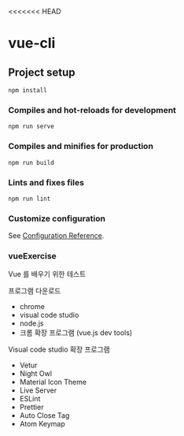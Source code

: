 <<<<<<< HEAD
# vue-cli

## Project setup
```
npm install
```

### Compiles and hot-reloads for development
```
npm run serve
```

### Compiles and minifies for production
```
npm run build
```

### Lints and fixes files
```
npm run lint
```

### Customize configuration
See [Configuration Reference](https://cli.vuejs.org/config/).

### vueExercise
Vue 를 배우기 위한 테스트

프로그램 다운로드
- chrome 
- visual code studio
- node.js
- 크롬 확장 프로그램 (vue.js dev tools)

Visual code studio 확장 프로그램
- Vetur
- Night Owl
- Material Icon Theme
- Live Server
- ESLint
- Prettier
- Auto Close Tag
- Atom Keymap

